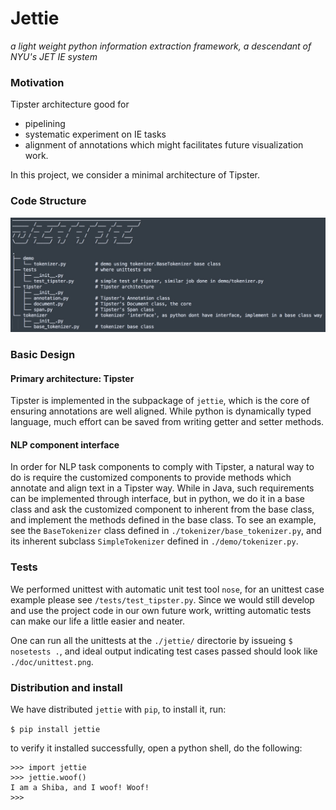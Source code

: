 # Jettie

*a light weight python information extraction framework, a descendant of NYU's JET IE system*



### Motivation

Tipster architecture good for

- pipelining
- systematic experiment on IE tasks
- alignment of annotations which might facilitates future visualization work.

In this project, we consider a minimal architecture of Tipster.



### Code Structure

![](./doc/code_structure.jpg)



### Basic Design

#### Primary architecture: Tipster

Tipster is implemented in the subpackage of `jettie`, which is the core of ensuring annotations are well aligned. While python is dynamically typed language, much effort can be saved from writing getter and setter methods.

#### NLP component interface

In order for NLP task components to comply with Tipster, a natural way to do is require the customized components to provide methods which annotate and align text in a Tipster way. While in Java, such requirements can be implemented through interface, but in python, we do it in a base class and ask the customized component to inherent from the base class, and implement the methods defined in the base class. To see an example, see the `BaseTokenizer` class defined in `./tokenizer/base_tokenizer.py`, and its inherent subclass `SimpleTokenizer` defined in `./demo/tokenizer.py`.



### Tests

We performed unittest with automatic unit test tool `nose`, for an unittest case example please see `/tests/test_tipster.py`. Since we would still develop and use the project code in our own future work, writting automatic tests can make our life a little easier and neater.

One can run all the unittests at the `./jettie/` directorie by issueing `$ nosetests .`, and ideal output indicating test cases passed should look like `./doc/unittest.png`.



### Distribution and install

We have distributed `jettie` with `pip`, to install it, run:

```$ pip install jettie```

to verify it installed successfully, open a python shell, do the following:

```
>>> import jettie
>>> jettie.woof()
I am a Shiba, and I woof! Woof!
>>>
```


